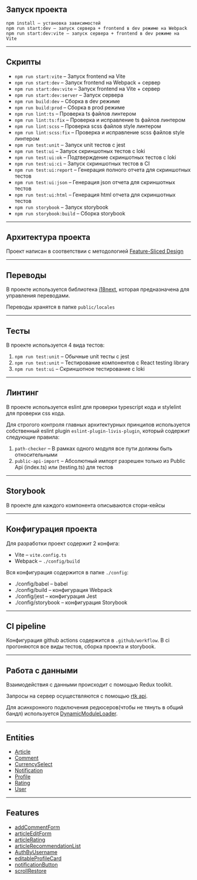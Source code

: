## Запуск проекта

```
npm install – установка зависимостей
npm run start:dev – запуск сервера + frontend в dev режиме на Webpack
npm run start:dev:vite – запуск сервера + frontend в dev режиме на Vite
```

----

## Скрипты

- `npm run start:vite` – Запуск frontend на Vite
- `npm run start:dev` – Запуск frontend на Webpack + сервер
- `npm run start:dev:vite` – Запуск frontend на Vite + сервер
- `npm run start:dev:server` – Запуск сервера
- `npm run build:dev` – Сборка в dev режиме
- `npm run build:prod` – Сборка в prod режиме
- `npm run lint:ts` – Проверка ts файлов линтером
- `npm run lint:ts:fix` – Проверка и исправление ts файлов линтером
- `npm run lint:scss` – Проверка scss файлов style линтером
- `npm run lint:scss:fix` – Проверка и исправление scss файлов style линтером
- `npm run test:unit` – Запуск unit тестов с jest
- `npm run test:ui` – Запуск скриншотных тестов с loki
- `npm run test:ui:ok` – Подтверждение скриншотных тестов с loki
- `npm run test:ui:ci` – Запуск скриншотных тестов в CI
- `npm run test:ui:report` – Генерация полного отчета для скриншотных тестов
- `npm run test:ui:json` – Генерация json отчета для скриншотных тестов
- `npm run test:ui:html` – Генерация html отчета для скриншотных тестов
- `npm run storybook` – Запуск storybook
- `npm run storybook:build` – Сборка storybook

----

## Архитектура проекта
Проект написан в соответствии с методологией [Feature-Sliced Design](https://feature-sliced.design/ru/)

----

## Переводы
В проекте используется библиотека [i18next](https://www.i18next.com/), которая предназначена для управления переводами.

Переводы хранятся в папке `public/locales`

----

## Тесты

В проекте используется 4 вида тестов:
1) `npm run test:unit` – Обычные unit тесты с jest
2) `npm run test:unit` – Тестирование компонентов с React testing library
3) `npm run test:ui` – Скриншотное тестирование с loki

----

## Линтинг

В проекте используется eslint для проверки typescript кода и stylelint для проверки css кода.

Для строгого контроля главных архитектурных принципов используется собственный eslint plugin `eslint-plugin-livis-plugin`,
который содержит следующие правила:
1) `path-checker` – В рамках одного модуля все пути должны быть относительными
2) `public-api-import` – Абсолютный импорт разрешен только из Public Api (index.ts) или (testing.ts) для тестов

----

## Storybook

В проекте для каждого компонента описываются стори-кейсы

----

## Конфигурация проекта

Для разработки проект содержит 2 конфига:
- Vite – `vite.config.ts`
- Webpack – `./config/build`

Вся конфигурация содержится в папке `./config`:
- ./config/babel – babel
- ./config/build – конфигурация Webpack
- ./config/jest – конфигурация Jest
- ./config/storybook – конфигурация Storybook

----

## CI pipeline

Конфигурация github actions содержится в `.github/workflow`.
В ci прогоняются все виды тестов, сборка проекта и storybook.

----

## Работа с данными

Взаимодействия с данными происходит с помощью Redux toolkit.

Запросы на сервер осуществляются с помощью [rtk api](src/shared/api/rtkApi.ts). 

Для асинхронного подключения редюсеров(чтобы не тянуть в общий бандл) используется [DynamicModuleLoader](src/shared/lib/components/DynamicModuleLoader.tsx).

----

## Entities

- [Article](/src/entities/Article/README.md)
- [Comment](/src/entities/Comment/README.md)
- [CurrencySelect](src/entities/CurrencySelect/README.md)
- [Notification](src/entities/Notification/README.md)
- [Profile](src/entities/Profile/README.md)
- [Rating](src/entities/Rating/README.md)
- [User](src/entities/User/README.md)

----

## Features

- [addCommentForm](src/features/addCommentForm)
- [articleEditForm](src/features/articleEditForm)
- [articleRating](src/features/articleRating)
- [articleRecommendationList](src/features/articleRecommendationList)
- [AuthByUsername](src/features/AuthByUsername)
- [editableProfileCard](src/features/editableProfileCard)
- [notificationButton](src/features/notificationButton)
- [scrollRestore](src/features/scrollRestore)
